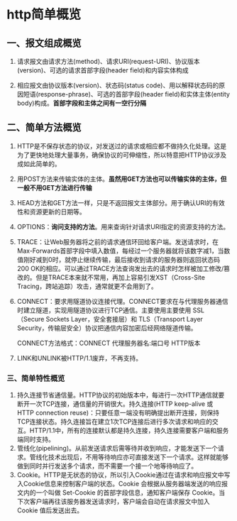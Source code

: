 # http简单概览

## 一、报文组成概览

1. 请求报文由请求方法(method)、请求URI(request-URI)、协议版本(version)、可选的请求首部字段(header field)和内容实体构成

2. 相应报文由协议版本(version)、状态码(status code)、用以解释状态码的原因短语(response-phrase)、可选的首部字段(header field)和实体主体(entity body)构成。**首部字段和主体之间有一空行分隔**

## 二、简单方法概览

1. HTTP是不保存状态的协议，对发送过的请求或相应都不做持久化处理。这是为了更快地处理大量事务，确保协议的可伸缩性，所以特意把HTTP协议涉及成如此简单的。

2. 用POST方法来传输实体的主体。**虽然用GET方法也可以传输实体的主体，但一般不用GET方法进行传输**

3. HEAD方法和GET方法一样，只是不返回报文主体部分。用于确认URI的有效性和资源更新的日期等。

4. OPTIONS：**询问支持的方法**。用来查询针对请求URI指定的资源支持的方法。

5. TRACE：让Web服务器将之前的请求通信环回给客户端。发送请求时，在Max-Forwards首部字段中填入数值，每经过一个服务器就将该数字减1，当数值刚好减到0时，就停止继续传输，最后接收到请求的服务器则返回状态码200 OK的相应。可以通过TRACE方法查询发出去的请求时怎样被加工修改/篡改的。但是TRACE本来就不常用，再加上容易引发XST（Cross-Site Tracing，跨站追踪）攻击，通常就更不会用到了。

6. CONNECT：要求用隧道协议连接代理。CONNECT要求在与代理服务器通信时建立隧道，实现用隧道协议进行TCP通信。主要使用主要使用 SSL（Secure Sockets Layer，安全套接层）和 TLS（Transport Layer Security，传输层安全）协议把通信内容加密后经网络隧道传输。 

   CONNECT方法格式：CONNECT 代理服务器名:端口号 HTTP版本

7. LINK和UNLINK被HTTP/1.1废弃，不再支持。

### 三、简单特性概览

1. 持久连接节省通信量。HTTP协议的初始版本中，每进行一次HTTP通信就要断开一次TCP连接，通信量的开销很大。持久连接(HTTP keep-alive 或 HTTP connection reuse)：只要任意一端没有明确提出断开连接，则保持TCP连接状态。持久连接旨在建立1次TCP连接后进行多次请求和响应的交互。HTTP/1.1中，所有的连接默认都是持久连接，持久连接需要客户端和服务端同时支持。
2. 管线化(pipelining)。从前发送请求后需等待并收到响应，才能发送下一个请求。管线化技术出现后，不用等待响应亦可直接发送下一个请求。这样就能够做到同时并行发送多个请求，而不需要一个接一个地等待响应了。
3. Cookie。HTTP是无状态的协议，所以引入Cookie通过在请求和响应报文中写入Cookie信息来控制客户端的状态。Cookie 会根据从服务器端发送的响应报文内的一个叫做 Set-Cookie 的首部字段信息，通知客户端保存 Cookie。当下次客户端再往该服务器发送请求时，客户端会自动在请求报文中加入 Cookie 值后发送出去。